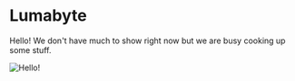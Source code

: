 # Lumabyte

Hello! We don't have much to show right now but we are busy cooking up some stuff.

![Hello!](https://i.imgur.com/7HxiTTj.gif)
